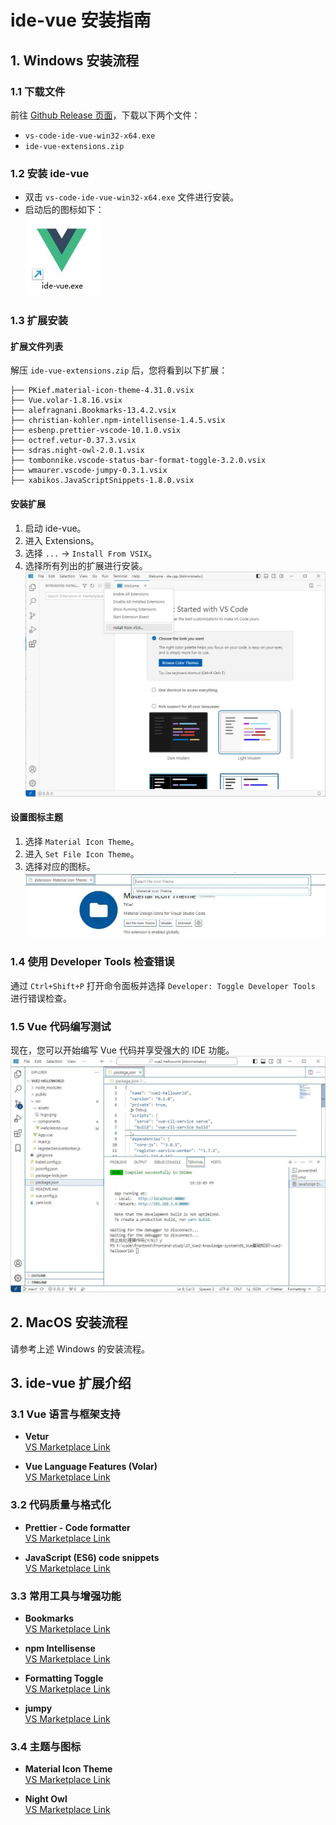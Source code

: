 # ide-vue 安装指南

## 1. Windows 安装流程
### 1.1 下载文件
前往 [Github Release 页面](https://github.com/ppntai/vscode-ide/releases/)，下载以下两个文件：
- `vs-code-ide-vue-win32-x64.exe`
- `ide-vue-extensions.zip`

### 1.2 安装 ide-vue
- 双击 `vs-code-ide-vue-win32-x64.exe` 文件进行安装。
- 启动后的图标如下：  
![IDE Vue 图标](/09_ide-vue/01_install_files/2.jpg)

### 1.3 扩展安装

#### 扩展文件列表
解压 `ide-vue-extensions.zip` 后，您将看到以下扩展：
```
├── PKief.material-icon-theme-4.31.0.vsix
├── Vue.volar-1.8.16.vsix
├── alefragnani.Bookmarks-13.4.2.vsix
├── christian-kohler.npm-intellisense-1.4.5.vsix
├── esbenp.prettier-vscode-10.1.0.vsix
├── octref.vetur-0.37.3.vsix
├── sdras.night-owl-2.0.1.vsix
├── tombonnike.vscode-status-bar-format-toggle-3.2.0.vsix
├── wmaurer.vscode-jumpy-0.3.1.vsix
├── xabikos.JavaScriptSnippets-1.8.0.vsix
```

#### 安装扩展
1. 启动 ide-vue。
2. 进入 Extensions。
3. 选择 `...` → `Install From VSIX`。
4. 选择所有列出的扩展进行安装。  
![扩展安装图示](/01_ide-cpp/01/1.jpg)

#### 设置图标主题
1. 选择 `Material Icon Theme`。
2. 进入 `Set File Icon Theme`。
3. 选择对应的图标。  
![图标选择](/02_ide-java/01/3.jpg)

### 1.4 使用 Developer Tools 检查错误
通过 `Ctrl+Shift+P` 打开命令面板并选择 `Developer: Toggle Developer Tools` 进行错误检查。

### 1.5 Vue 代码编写测试
现在，您可以开始编写 Vue 代码并享受强大的 IDE 功能。  
![Vue 代码测试](/09_ide-vue/01_install_files/1.jpg)

## 2. MacOS 安装流程
请参考上述 Windows 的安装流程。

## 3. ide-vue 扩展介绍

### 3.1 Vue 语言与框架支持
- **Vetur**  
  [VS Marketplace Link](https://marketplace.visualstudio.com/items?itemName=octref.vetur)

- **Vue Language Features (Volar)**  
  [VS Marketplace Link](https://marketplace.visualstudio.com/items?itemName=Vue.volar)

### 3.2 代码质量与格式化
- **Prettier - Code formatter**  
  [VS Marketplace Link](https://marketplace.visualstudio.com/items?itemName=esbenp.prettier-vscode)

- **JavaScript (ES6) code snippets**  
  [VS Marketplace Link](https://marketplace.visualstudio.com/items?itemName=xabikos.JavaScriptSnippets)

### 3.3 常用工具与增强功能
- **Bookmarks**  
  [VS Marketplace Link](https://marketplace.visualstudio.com/items?itemName=alefragnani.Bookmarks)

- **npm Intellisense**  
  [VS Marketplace Link](https://marketplace.visualstudio.com/items?itemName=christian-kohler.npm-intellisense)

- **Formatting Toggle**  
  [VS Marketplace Link](https://marketplace.visualstudio.com/items?itemName=tombonnike.vscode-status-bar-format-toggle)

- **jumpy**  
  [VS Marketplace Link](https://marketplace.visualstudio.com/items?itemName=wmaurer.vscode-jumpy)

### 3.4 主题与图标
- **Material Icon Theme**  
  [VS Marketplace Link](https://marketplace.visualstudio.com/items?itemName=PKief.material-icon-theme)

- **Night Owl**  
  [VS Marketplace Link](https://marketplace.visualstudio.com/items?itemName=sdras.night-owl)